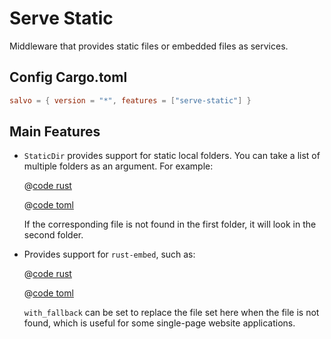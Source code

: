 # Serve Static

Middleware that provides static files or embedded files as services.

## Config Cargo.toml

```toml
salvo = { version = "*", features = ["serve-static"] }
```

## Main Features

* `StaticDir` provides support for static local folders. You can take a list of multiple folders as an argument. For example:


    <CodeGroup>
    <CodeGroupItem title="main.rs" active>

    @[code rust](../../codes/static-dir-list/src/main.rs)

    </CodeGroupItem>
    <CodeGroupItem title="Cargo.toml">

    @[code toml](../../codes/static-dir-list/Cargo.toml)

    </CodeGroupItem>
    </CodeGroup>

    If the corresponding file is not found in the first folder, it will look in the second folder.

* Provides support for `rust-embed`, such as:

    <CodeGroup>
    <CodeGroupItem title="main.rs" active>

    @[code rust](../../codes/static-embed-files/src/main.rs)

    </CodeGroupItem>
    <CodeGroupItem title="Cargo.toml">

    @[code toml](../../codes/static-embed-files/Cargo.toml)

    </CodeGroupItem>
    </CodeGroup>

    `with_fallback` can be set to replace the file set here when the file is not found, which is useful for some single-page website applications.